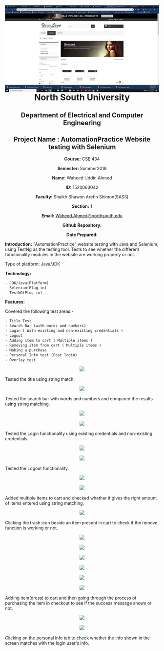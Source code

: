 <img src="images/Home Page.png"
     alt="Markdown Monster icon"
     style="float: left; margin-right: 10px;" />

<p align="center">
<img src="">
</p>

<div align="center">


# North South University </h5>
##  Department of Electrical and Computer Engineering </h3>

## Project Name : AutomationPractice Website testing with Selenium

**Course:** CSE 434

**Semester:** Summer2019

**Name:** Waheed Uddin Ahmed

**ID:** 1520063042

**Faculty:** Shaikh Shawon Arefin Shimon(SAS3)

**Section:** 1

**Email:** Waheed.Ahmed@northsouth.edu

**Github Repository:** [](https://github.com/)

**Date Prepared:** 
</div>



**Introduction:**
"AutomationPractice" website testing with Java and Selenium, using TestNg as the testing tool. Tests to see whether the different functionality modules in the website are working properly or not.


Type of platform: Java/JDK


**Technology:**

    - JDK/Java(Platform)
    - Selenium(Plug-in)
    - TestNG(Plug-in)

**Features:**

Covered the following test areas:-

    - Title Test
    - Search Bar (with words and numbers)
    - Login ( With existing and non-existing credentials )
    - Logout
    - Adding item to cart ( Multiple items )
    - Removing item from cart ( Multiple items )
    - Making a purchase 
    - Personal Info test (Post login)
    - Overlay test


<p align="center">
<img src="Title test.png">
</p>

Tested the title using string match.


<p align="center">
<img src="Search Bar.png">
</p>

Tested the search bar with words and numbers and compared the results using string matching.


<p align="center">
<img src="Login-1.png">
</p>

<p align="center">
<img src="Login-2.png">
</p>

Tested the Login functionality using existing credentials and non-existing credentials


<p align="center">
<img src="Logout-1.png">
</p>

<p align="center">
<img src="Logout-2.png">
</p>

Tested the Logout functionality.


<p align="center">
<img src="Adding Item to cart-1.png">
</p>

<p align="center">
<img src="Adding Item to cart-2.png">
</p>

Added multiple items to cart and checked whether it gives the right amount of items entered using string matching.


<p align="center">
<img src="Removing Item from cart.png">
</p>

Clicking the trash icon beside an item present in cart to check if the remove function is working or not.


<p align="center">
<img src="Making a purchase-1.png">
</p>

<p align="center">
<img src="Making a purchase-2.png">
</p>

<p align="center">
<img src="Making a purchase-3.png">
</p>

<p align="center">
<img src="Making a purchase-4.png">
</p>

<p align="center">
<img src="Making a purchase-5.png">
</p>

<p align="center">
<img src="Making a purchase-6.png">
</p>

Adding item(dress) to cart and then going through the process of purchasing the item in checkout to see if the success message shows or not.


<p align="center">
<img src="Personal info-1.png">
</p>

<p align="center">
<img src="Personal info-2.png">
</p>

Clicking on the personal info tab to check whether the info shown in the screen matches with the login user's info.